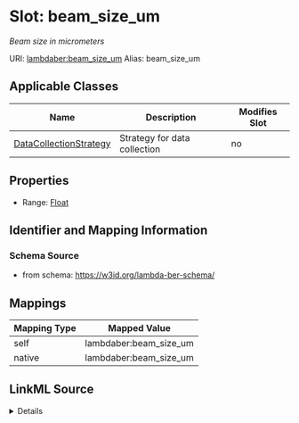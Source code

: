

# Slot: beam_size_um 


_Beam size in micrometers_





URI: [lambdaber:beam_size_um](https://w3id.org/lambda-ber-schema/beam_size_um)
Alias: beam_size_um

<!-- no inheritance hierarchy -->





## Applicable Classes

| Name | Description | Modifies Slot |
| --- | --- | --- |
| [DataCollectionStrategy](DataCollectionStrategy.md) | Strategy for data collection |  no  |






## Properties

* Range: [Float](Float.md)




## Identifier and Mapping Information






### Schema Source


* from schema: https://w3id.org/lambda-ber-schema/




## Mappings

| Mapping Type | Mapped Value |
| ---  | ---  |
| self | lambdaber:beam_size_um |
| native | lambdaber:beam_size_um |




## LinkML Source

<details>
```yaml
name: beam_size_um
description: Beam size in micrometers
from_schema: https://w3id.org/lambda-ber-schema/
rank: 1000
alias: beam_size_um
owner: DataCollectionStrategy
domain_of:
- DataCollectionStrategy
range: float

```
</details>